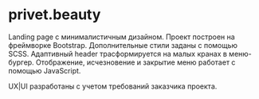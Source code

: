 # privet.beauty

Landing page с минималистичным дизайном. Проект построен на фреймворке Bootstrap. Дополнительные стили заданы с помощью SCSS. Адаптивный header трасформируется на малых кранах в меню-бургер. Отображение, исчезновение и закрытие меню работает с помощью JavaScript. 

UX|UI разработаны с учетом требований заказчика проекта.
